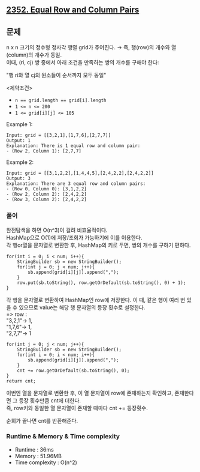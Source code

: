 [2352. Equal Row and Column Pairs](https://leetcode.com/problems/equal-row-and-column-pairs/description/)
---
## 문제
n x n 크기의 정수형 정사각 행렬 grid가 주어진다.
→ 즉, 행(row)의 개수와 열(column)의 개수가 동일.
<br>이때, (ri, cj) 쌍 중에서 아래 조건을 만족하는 쌍의 개수를 구해야 한다:

"행 ri와 열 cj의 원소들이 순서까지 모두 동일"

<제약조건>
- `n == grid.length == grid[i].length`
- `1 <= n <= 200`
- `1 <= grid[i][j] <= 105`

Example 1:
```
Input: grid = [[3,2,1],[1,7,6],[2,7,7]]
Output: 1
Explanation: There is 1 equal row and column pair:
- (Row 2, Column 1): [2,7,7]
```
Example 2:
```
Input: grid = [[3,1,2,2],[1,4,4,5],[2,4,2,2],[2,4,2,2]]
Output: 3
Explanation: There are 3 equal row and column pairs:
- (Row 0, Column 0): [3,1,2,2]
- (Row 2, Column 2): [2,4,2,2]
- (Row 3, Column 2): [2,4,2,2]
```

### 풀이
완전탐색을 하면 O(n^3)이 걸려 비효율적이다.<br>
HashMap으로 O(1)에 저장/조회가 가능하기에 이를 이용한다.<br>
각 행or열을 문자열로 변환한 후, HashMap의 키로 두면, 쌍의 개수를 구하기 편하다. 

```
for(int i = 0; i < num; i++){
    StringBuilder sb = new StringBuilder();
    for(int j = 0; j < num; j++){
        sb.append(grid[i][j]).append(",");
    }
    row.put(sb.toString(), row.getOrDefault(sb.toString(), 0) + 1);
}
```
각 행을 문자열로 변환하여 HashMap인 row에 저장한다. 이 때, 같은 행이 여러 번 있을 수 있으므로 value는 해당 행 문자열의 등장 횟수로 설정한다.<br>
=> row :<br>
"3,2,1"-> 1,<br>
"1,7,6"-> 1,<br>
"2,7,7"-> 1<br>

```
for(int j = 0; j < num; j++){
    StringBuilder sb = new StringBuilder();
    for(int i = 0; i < num; i++){
        sb.append(grid[i][j]).append(",");
    }
    cnt += row.getOrDefault(sb.toString(), 0);
}
return cnt;
```
이번엔 열을 문자열로 변환한 후, 이 열 문자열이 row에 존재하는지 확인하고, 존재한다면 그 등장 횟수만큼 cnt에 더한다.
<br>즉, row키와 동일한 열 문자열이 존재할 때마다 cnt += 등장횟수.

순회가 끝나면 cnt를 반환해준다.

### Runtime & Memory & Time complexity
- Runtime
    : 36ms
- Memory
    : 51.96MB
- Time complexity
    : O(n^2)